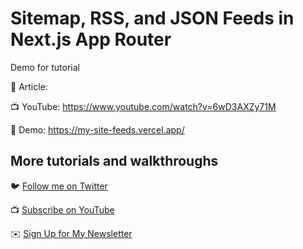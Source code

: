 # Sitemap, RSS, and JSON Feeds in Next.js App Router

Demo for tutorial 

📝 Article: 

📺 YouTube: https://www.youtube.com/watch?v=6wD3AXZy71M

🚀 Demo: https://my-site-feeds.vercel.app/

## More tutorials and walkthroughs

🐦 [Follow me on Twitter](https://twitter.com/colbyfayock)

📺 [Subscribe on YouTube](https://kdta.io/l0f7g)

✉️ [Sign Up for My Newsletter](https://colbyfayock.com/newsletter)
